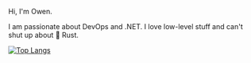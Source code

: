 Hi, I'm Owen.

I am passionate about DevOps and .NET.
I love low-level stuff and can't shut up about 🦀 Rust.

[![Top Langs](https://github-readme-stats-newo-2001.vercel.app/api/top-langs/?username=newo-2001&layout=compact&theme=dark&langs_count=8&exclude_repo=github-readme-stats)](https://github.com/anuraghazra/github-readme-stats)
